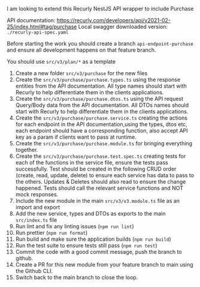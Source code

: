 I am looking to extend this Recurly NestJS API wrapper to include Purchase

API documentation: https://recurly.com/developers/api/v2021-02-25/index.html#tag/purchase
Local swagger downloaded version: `./recurly-api-spec.yaml`

Before starting the work you should create a branch `api-endpoint-purchase` and ensure all development happens on that feature branch.

You should use `src/v3/plan/*` as a template

1. Create a new folder `src/v3/purchase` for the new files
2. Create the `src/v3/purchase/purchase.types.ts` using the response entities from the API documentation. All type names should start with Recurly to help differentiate them in the clients applications. 
3. Create the `src/v3/purchase/purchase.dtos.ts` using the API request Query/Body data from the API documentation. All DTOs names should start with Recurly to help differentiate them in the clients applications. 
4. Create the `src/v3/purchase/purchase.service.ts` creating the actions for each endpoint in the API documentation,using the types, dtos etc, each endpoint should have a corresponding function, also accept API key as a param if clients want to pass at runtime. 
5. Create the `src/v3/purchase/purchase.module.ts` for bringing everything together.
6. Create the `src/v3/purchase/purchase.test.spec.ts` creating tests for each of the functions in the service file, ensure the tests pass successfully. Test should be created in the following CRUD order (create, read, update, delete) to ensure each service has data to pass to the others. Updates & Deletes should also read to ensure the change happened. Tests should call the relevant service functions and NOT mock responses. 
7. Include the new module in the main `src/v3/v3.module.ts` file as an import and export
8. Add the new service, types and DTOs as exports to the main `src/index.ts` file
9. Run lint and fix any linting issues (`npm run lint`)
10. Run prettier (`npm run format`)
11. Run build and make sure the application builds (`npm run build`)
12. Run the test suite to ensure tests still pass (`npm run test`)
13. Commit the code with a good commit message, push the branch to github.
14. Create a PR for this new module from your feature branch to main using the Github CLI.
15. Switch back to the main branch to close the loop.
